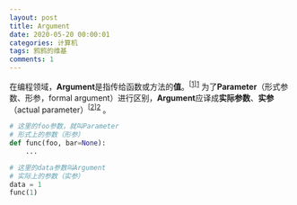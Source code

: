 ```yaml
---
layout: post
title: Argument
date: 2020-05-20 00:00:01
categories: 计算机
tags: 鸦鸦的维基
comments: 1
---
```


在编程领域，**Argument**是指传给函数或方法的**值**。<sup>[[1]][1]</sup> 为了**Parameter**（形式参数、形参，formal argument）进行区别，**Argument**应译成**实际参数**、**实参**（actual parameter）<sup>[[2]][2]</sup> 。

```python
# 这里的foo参数，就叫Parameter
# 形式上的参数（形参）
def func(foo, bar=None): 
    ...

# 这里的data参数叫Argument
# 实际上的参数（实参）
data = 1 
func(1)
```

[1]: https://docs.python.org/3.9/glossary.html  "Python文档"
[2]: https://en.wikipedia.org/wiki/Parameter_(computer_programming)  "英文维基 - Parameter (computer programming)"
